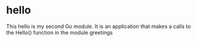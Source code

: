 # hello
This hello is my second Go module. It is an application that makes a calls to the Hello() function in the module greetings
